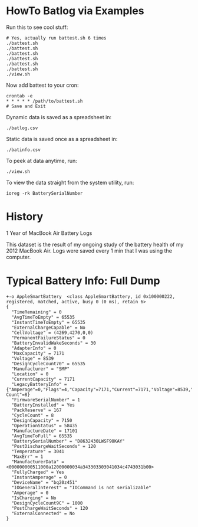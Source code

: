 HowTo Batlog via Examples
=============================

Run this to see cool stuff:

    # Yes, actually run battest.sh 6 times
    ./battest.sh
    ./battest.sh
    ./battest.sh
    ./battest.sh
    ./battest.sh
    ./battest.sh
    ./view.sh

Now add battest to your cron:

    crontab -e
    * * * * * /path/to/battest.sh
    # Save and Exit

Dynamic data is saved as a spreadsheet in:

    ./batlog.csv

Static data is saved once as a spreadsheet in:

    ./batinfo.csv

To peek at data anytime, run:

    ./view.sh

To view the data straight from the system utility, run:

    ioreg -rk BatterySerialNumber


History
=======

1 Year of MacBook Air Battery Logs

This dataset is the result of my ongoing study of the battery health of
my 2012 MacBook Air. Logs were saved every 1 min that I was using the
computer.


Typical Battery Info: Full Dump
================================

    +-o AppleSmartBattery  <class AppleSmartBattery, id 0x100000222, registered, matched, active, busy 0 (0 ms), retain 6>
    {
      "TimeRemaining" = 0
      "AvgTimeToEmpty" = 65535
      "InstantTimeToEmpty" = 65535
      "ExternalChargeCapable" = No
      "CellVoltage" = (4269,4270,0,0)
      "PermanentFailureStatus" = 0
      "BatteryInvalidWakeSeconds" = 30
      "AdapterInfo" = 0
      "MaxCapacity" = 7171
      "Voltage" = 8539
      "DesignCycleCount70" = 65535
      "Manufacturer" = "SMP"
      "Location" = 0
      "CurrentCapacity" = 7171
      "LegacyBatteryInfo" = {"Amperage"=0,"Flags"=4,"Capacity"=7171,"Current"=7171,"Voltage"=8539,"Cycle Count"=8}
      "FirmwareSerialNumber" = 1
      "BatteryInstalled" = Yes
      "PackReserve" = 167
      "CycleCount" = 8
      "DesignCapacity" = 7150
      "OperationStatus" = 58435
      "ManufactureDate" = 17101
      "AvgTimeToFull" = 65535
      "BatterySerialNumber" = "D8632430LWSF90KAY"
      "PostDischargeWaitSeconds" = 120
      "Temperature" = 3041
      "MaxErr" = 1
      "ManufacturerData" = <000000000511000a12000000034a343303303041034c4743031b00>
      "FullyCharged" = Yes
      "InstantAmperage" = 0
      "DeviceName" = "bq20z451"
      "IOGeneralInterest" = "IOCommand is not serializable"
      "Amperage" = 0
      "IsCharging" = No
      "DesignCycleCount9C" = 1000
      "PostChargeWaitSeconds" = 120
      "ExternalConnected" = No
    }
